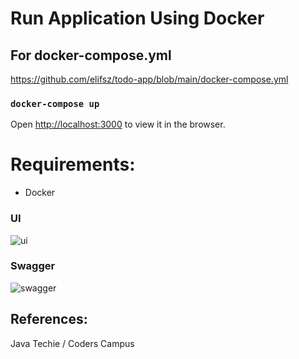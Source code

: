 # Run Application Using Docker

## For docker-compose.yml
https://github.com/elifsz/todo-app/blob/main/docker-compose.yml  

### `docker-compose up` 

Open [http://localhost:3000](http://localhost:3000) to view it in the browser.

# Requirements:
- Docker 

### UI
![ui](https://user-images.githubusercontent.com/44908865/139725158-3e8088fa-00fb-4085-acfd-e87fb53612a0.PNG)

### Swagger 

![swagger](https://user-images.githubusercontent.com/44908865/139725148-17388817-adbc-44d7-9950-b53f16dd43e8.PNG)


## References:
Java Techie / Coders Campus
